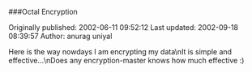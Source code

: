 ###Octal Encryption

Originally published: 2002-06-11 09:52:12
Last updated: 2002-09-18 08:39:57
Author: anurag uniyal

Here is the way nowdays I am encrypting my data\nIt is simple and effective...\nDoes any encryption-master knows how much effective :)